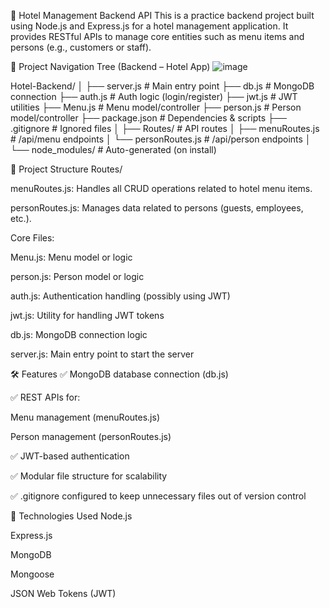 🏨 Hotel Management Backend API
This is a practice backend project built using Node.js and Express.js for a hotel management application. It provides RESTful APIs to manage core entities such as menu items and persons (e.g., customers or staff).

📁 Project Navigation Tree (Backend – Hotel App)
![image](https://github.com/user-attachments/assets/a5fa5963-2f74-47bb-b56f-46338c3d5bad)


Hotel-Backend/
│
├── server.js               # Main entry point
├── db.js                   # MongoDB connection
├── auth.js                 # Auth logic (login/register)
├── jwt.js                  # JWT utilities
├── Menu.js                 # Menu model/controller
├── person.js               # Person model/controller
├── package.json            # Dependencies & scripts
├── .gitignore              # Ignored files
│
├── Routes/                 # API routes
│   ├── menuRoutes.js       # /api/menu endpoints
│   └── personRoutes.js     # /api/person endpoints
│
└── node_modules/           # Auto-generated (on install)

📁 Project Structure
Routes/

menuRoutes.js: Handles all CRUD operations related to hotel menu items.

personRoutes.js: Manages data related to persons (guests, employees, etc.).

Core Files:

Menu.js: Menu model or logic

person.js: Person model or logic

auth.js: Authentication handling (possibly using JWT)

jwt.js: Utility for handling JWT tokens

db.js: MongoDB connection logic

server.js: Main entry point to start the server

🛠️ Features
✅ MongoDB database connection (db.js)

✅ REST APIs for:

Menu management (menuRoutes.js)

Person management (personRoutes.js)

✅ JWT-based authentication

✅ Modular file structure for scalability

✅ .gitignore configured to keep unnecessary files out of version control

🚀 Technologies Used
Node.js

Express.js

MongoDB

Mongoose

JSON Web Tokens (JWT)

